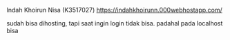 Indah Khoirun Nisa (K3517027)
https://indahkhoirunn.000webhostapp.com/

sudah bisa dihosting, tapi saat ingin login tidak bisa. padahal pada localhost bisa
